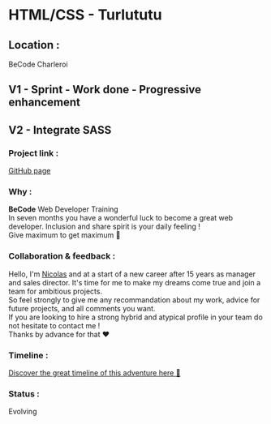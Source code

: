 # HTML/CSS - Turlututu

## Location :
BeCode Charleroi 

## V1 - Sprint - Work done - Progressive enhancement
## V2 - Integrate SASS

### Project link :
[GitHub page](https://nicode-io.github.io/01-03-Turlututu/)

### Why :
**BeCode** Web Developer Training  
In seven months you have a wonderful luck to become a great web developer. Inclusion and share spirit is your daily feeling !  
Give maximum to get maximum :rocket:

### Collaboration & feedback : 
Hello, I'm [Nicolas](https://github.com/nicode-be) and at a start of a new career after 15 years as manager and sales director. 
It's time for me to make my dreams   come true and join a team for ambitious projects.  
So feel strongly to give me any recommandation about my work, advice for future projects, and all comments you want.  
If you are looking to hire a strong hybrid and atypical profile in your team do not hesitate to contact me !  
Thanks by advance for that :heart:  

### Timeline :  
[Discover the great timeline of this adventure here :calendar:](https://timelines.gitkraken.com/timeline/2e12cc334eb0406b84bf7a6339e666c4?range=2020-05-26_2020-06-27)  

### Status :
Evolving
